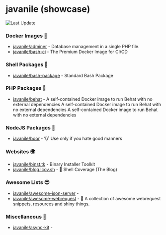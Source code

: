 # javanile (showcase)
![Last Update](https://img.shields.io/badge/Last%20Update-2022--03--27%2008%3A24%3A01%20UTC-blue)
###  Docker Images :whale2:
* [javanile/adminer](https://github.com/javanile/adminer)  - Database management in a single PHP file.
* [javanile/bash-ci](https://github.com/javanile/bash-ci)  - The Premium Docker Image for CI/CD
###  Shell Packages :shell:
* [javanile/bash-package](https://github.com/javanile/bash-package)  - Standard Bash Package
###  PHP Packages :elephant:
* [javanile/behat](https://github.com/javanile/behat)  - A self-contained Docker image to run Behat with no external dependencies
A self-contained Docker image to run Behat with no external dependencies
A self-contained Docker image to run Behat with no external dependencies
###  NodeJS Packages :rhinoceros:
* [javanile/boor](https://github.com/javanile/boor)  - 🐮 Use only if you hate good manners
###  Websites :earth_africa:
* [javanile/binst.tk](https://github.com/javanile/binst.tk)  - Binary Installer Toolkit
* [javanile/blog.lcov.sh](https://github.com/javanile/blog.lcov.sh)  - 🔮 Shell Coverage (The Blog)
###  Awesome Lists :sunglasses:
* [javanile/awesome-json-server](https://github.com/javanile/awesome-json-server)  - 
* [javanile/awesome-webrequest](https://github.com/javanile/awesome-webrequest)  - 🚀 A collection of awesome webrequest snippets, resources and shiny things.
###  Miscellaneous :briefcase:
* [javanile/async-kit](https://github.com/javanile/async-kit)  - 
